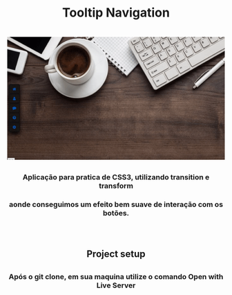 <h1 align="center">Tooltip Navigation </h1>

<h1 align="center">
  <img alt="ToolTipe Navigation" title="#TooltipNavigation" src="./background.gif" />
</h1>

<h3 align="center"> Aplicação para pratica de CSS3, utilizando transition e transform </h3>
<h3 align="center"> aonde conseguimos um efeito bem suave de interação com os botões. <h3>

<br>
<h2 align="center">Project setup <h2>
  <h3 align="center">Após o git clone, em sua maquina utilize o comando Open with Live Server </h3>
